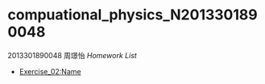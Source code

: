 # compuational_physics_N2013301890048
2013301890048 周璟怡
*Homework List*
* [Exercise_02:Name](https://github.com/TooLate008/compuational_physics_N2013301890048/blob/master/Exercise_02:Name)
